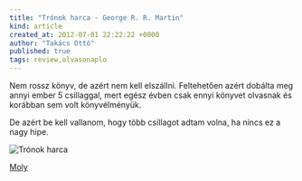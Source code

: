 ```yaml
---
title: "Trónok harca - George R. R. Martin"
kind: article
created_at: 2012-07-01 22:22:22 +0000
author: "Takács Ottó"
published: true
tags: review,olvasonaplo
---
```

Nem rossz könyv, de azért nem kell elszállni. Feltehetően azért dobálta meg annyi ember 5 csillaggal, mert egész évben csak ennyi könyvet olvasnak és korábban sem volt könyvélményük.

De azért be kell vallanom, hogy több csillagot adtam volna, ha nincs ez a nagy hipe.

![Trónok harca](http://moly.hu/system/covers/normal/covers_32207.jpg?1254477557)

[Moly](http://moly.hu/konyvek/george-r-r-martin-tronok-harca)

<div class='old-comments'></div>